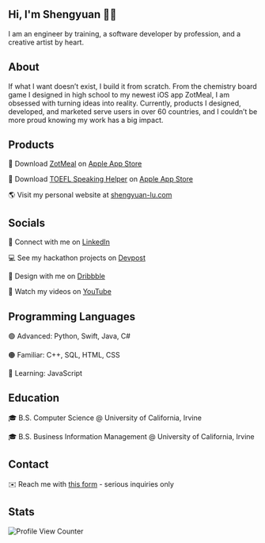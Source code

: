 ## Hi, I'm Shengyuan 👋🏻
I am an engineer by training, a software developer by profession, and a creative artist by heart.

## About
If what I want doesn’t exist, I build it from scratch. From the chemistry board game I designed in high school to my newest iOS app ZotMeal, I am obsessed with turning ideas into reality. Currently, products I designed, developed, and marketed serve users in over 60 countries, and I couldn’t be more proud knowing my work has a big impact.

## Products 
📱 Download [ZotMeal](https://shengyuan-lu.com/project/zotmeal) on [Apple App Store](https://apps.apple.com/us/app/zotmeal/id1551606266)

📱 Download [TOEFL Speaking Helper](https://shengyuan-lu.com/project/toefl-helper) on [Apple App Store](https://apps.apple.com/us/app/toefl-speaking-helper/id1547083580)

🌎 Visit my personal website at [shengyuan-lu.com](https://shengyuan-lu.com/)

## Socials 
💼 Connect with me on [LinkedIn](http://www.linkedin.com/in/shengyuan-lu)

💻 See my hackathon projects on [Devpost](https://devpost.com/shengyuan-lu)

🎨 Design with me on [Dribbble](https://dribbble.com/shengyuan-lu)

🎥 Watch my videos on [YouTube](https://www.youtube.com/ShengyuanLu)

## Programming Languages
🟢 Advanced: Python, Swift, Java, C#

🟠 Familiar: C++, SQL, HTML, CSS

🔵 Learning: JavaScript

## Education
🎓 B.S. Computer Science @ University of California, Irvine

🎓 B.S. Business Information Management @ University of California, Irvine

## Contact
✉️ Reach me with [this form](https://shengyuan-lu.com/contact-form) - serious inquiries only

## Stats 
![Profile View Counter](https://komarev.com/ghpvc/?username=shengyuan-lu&style=for-the-badge)
